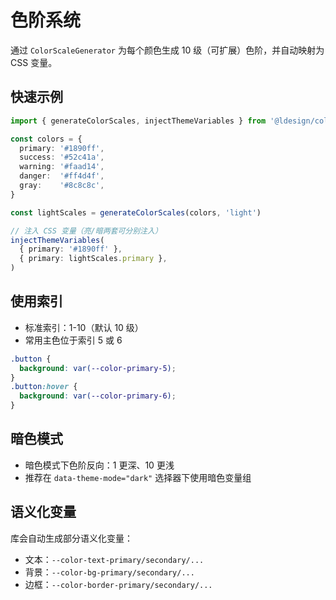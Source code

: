 # 色阶系统

通过 `ColorScaleGenerator` 为每个颜色生成 10 级（可扩展）色阶，并自动映射为 CSS 变量。

## 快速示例

```ts
import { generateColorScales, injectThemeVariables } from '@ldesign/color'

const colors = {
  primary: '#1890ff',
  success: '#52c41a',
  warning: '#faad14',
  danger:  '#ff4d4f',
  gray:    '#8c8c8c',
}

const lightScales = generateColorScales(colors, 'light')

// 注入 CSS 变量（亮/暗两套可分别注入）
injectThemeVariables(
  { primary: '#1890ff' },
  { primary: lightScales.primary },
)
```

## 使用索引

- 标准索引：1-10（默认 10 级）
- 常用主色位于索引 5 或 6

```css
.button {
  background: var(--color-primary-5);
}
.button:hover {
  background: var(--color-primary-6);
}
```

## 暗色模式

- 暗色模式下色阶反向：1 更深、10 更浅
- 推荐在 `data-theme-mode="dark"` 选择器下使用暗色变量组

## 语义化变量

库会自动生成部分语义化变量：
- 文本：`--color-text-primary/secondary/...`
- 背景：`--color-bg-primary/secondary/...`
- 边框：`--color-border-primary/secondary/...`

